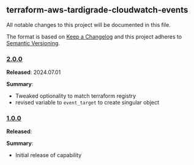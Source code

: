 ## terraform-aws-tardigrade-cloudwatch-events

All notable changes to this project will be documented in this file.

The format is based on [Keep a Changelog](http://keepachangelog.com/) and this project adheres to [Semantic Versioning](http://semver.org/).

### [2.0.0](https://github.com/plus3it/terraform-aws-tardigrade-cloudwatch-events/releases/tag/2.0.0)

**Released**: 2024.07.01

**Summary**:

*   Tweaked optionality to match terraform registry
*   revised variable to `event_target` to create singular object

### [1.0.0](https://github.com/plus3it/terraform-aws-tardigrade-cloudwatch-events/releases/tag/1.0.0)

**Released**: 

**Summary**:

*   Initial release of capability
